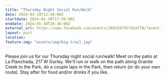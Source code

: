 ```yaml
---
title: "Thursday Night Social Run/Walk"
date: 2024-03-19T13:39:00Z
startdate: 2024-05-30T17:30:00Z
enddate: 2024-05-30T20:30:00Z
external_url: https://www.facebook.com/events/3661597557414778/?event_time_id=3661597600748107
layout: post
location: 
feature-img: "assets/img/big-trail.jpg"
---
```


Please join us for our Thursday night social run/walk! Meet on the patio at La Planchada, 217 W Gurley.  We'll run or walk on the path along Granite Creek to the Park, do a couple laps in the Park, then return (or do your own route).  Stay after for food and/or drinks if you like.<br>
  <br>
  
